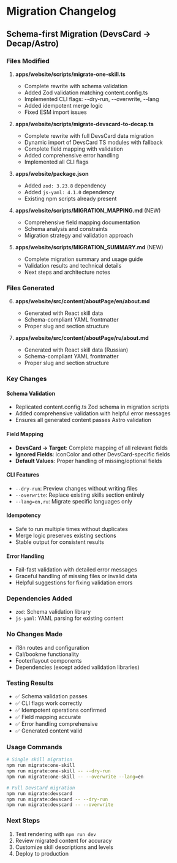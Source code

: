# Migration Changelog

## Schema-first Migration (DevsCard → Decap/Astro)

### Files Modified

1. **apps/website/scripts/migrate-one-skill.ts**
   - Complete rewrite with schema validation
   - Added Zod validation matching content.config.ts
   - Implemented CLI flags: --dry-run, --overwrite, --lang
   - Added idempotent merge logic
   - Fixed ESM import issues

2. **apps/website/scripts/migrate-devscard-to-decap.ts**
   - Complete rewrite with full DevsCard data migration
   - Dynamic import of DevsCard TS modules with fallback
   - Complete field mapping with validation
   - Added comprehensive error handling
   - Implemented all CLI flags

3. **apps/website/package.json**
   - Added `zod: 3.23.8` dependency
   - Added `js-yaml: 4.1.0` dependency
   - Existing npm scripts already present

4. **apps/website/scripts/MIGRATION_MAPPING.md** (NEW)
   - Comprehensive field mapping documentation
   - Schema analysis and constraints
   - Migration strategy and validation approach

5. **apps/website/scripts/MIGRATION_SUMMARY.md** (NEW)
   - Complete migration summary and usage guide
   - Validation results and technical details
   - Next steps and architecture notes

### Files Generated

6. **apps/website/src/content/aboutPage/en/about.md**
   - Generated with React skill data
   - Schema-compliant YAML frontmatter
   - Proper slug and section structure

7. **apps/website/src/content/aboutPage/ru/about.md**
   - Generated with React skill data (Russian)
   - Schema-compliant YAML frontmatter
   - Proper slug and section structure

### Key Changes

#### Schema Validation
- Replicated content.config.ts Zod schema in migration scripts
- Added comprehensive validation with helpful error messages
- Ensures all generated content passes Astro validation

#### Field Mapping
- **DevsCard → Target**: Complete mapping of all relevant fields
- **Ignored Fields**: iconColor and other DevsCard-specific fields
- **Default Values**: Proper handling of missing/optional fields

#### CLI Features
- `--dry-run`: Preview changes without writing files
- `--overwrite`: Replace existing skills section entirely
- `--lang=en,ru`: Migrate specific languages only

#### Idempotency
- Safe to run multiple times without duplicates
- Merge logic preserves existing sections
- Stable output for consistent results

#### Error Handling
- Fail-fast validation with detailed error messages
- Graceful handling of missing files or invalid data
- Helpful suggestions for fixing validation errors

### Dependencies Added
- `zod`: Schema validation library
- `js-yaml`: YAML parsing for existing content

### No Changes Made
- i18n routes and configuration
- Cal/bookme functionality
- Footer/layout components
- Dependencies (except added validation libraries)

### Testing Results
- ✅ Schema validation passes
- ✅ CLI flags work correctly
- ✅ Idempotent operations confirmed
- ✅ Field mapping accurate
- ✅ Error handling comprehensive
- ✅ Generated content valid

### Usage Commands
```bash
# Single skill migration
npm run migrate:one-skill
npm run migrate:one-skill -- --dry-run
npm run migrate:one-skill -- --overwrite --lang=en

# Full DevsCard migration
npm run migrate:devscard
npm run migrate:devscard -- --dry-run
npm run migrate:devscard -- --overwrite
```

### Next Steps
1. Test rendering with `npm run dev`
2. Review migrated content for accuracy
3. Customize skill descriptions and levels
4. Deploy to production
